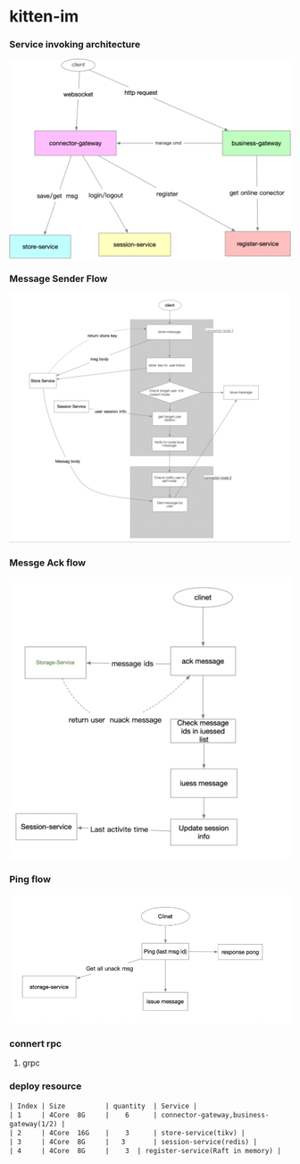 # kitten-im

### Service invoking architecture

![service invoking architectur](./docs/images/Service-Architecture.png)


### Message Sender Flow

![send message to user flow](./docs/images/send_message_to_user_flow.jpg)

### Messge Ack flow

![ack message flow](./docs/images/act-msg-flow.png)

### Ping flow
![ping flow](./docs/images/ping-pong.jpg)


### connert rpc

 1. grpc
 
 
 ### deploy resource

```
| Index	| Size	        | quantity	| Service |
| 1	    | 4Core  8G     |    6      | connector-gateway,business-gateway(1/2) |
| 2     | 4Core  16G	|    3	    | store-service(tikv) |
| 3	    | 4Core  8G	    |   3	    | session-service(redis) |
| 4	    | 4Core  8G	    |    3	| register-service(Raft in memory) |
```
